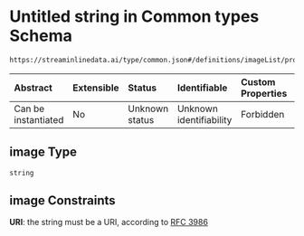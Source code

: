# Untitled string in Common types Schema

```txt
https://streaminlinedata.ai/type/common.json#/definitions/imageList/properties/image
```



| Abstract            | Extensible | Status         | Identifiable            | Custom Properties | Additional Properties | Access Restrictions | Defined In                                                            |
| :------------------ | :--------- | :------------- | :---------------------- | :---------------- | :-------------------- | :------------------ | :-------------------------------------------------------------------- |
| Can be instantiated | No         | Unknown status | Unknown identifiability | Forbidden         | Allowed               | none                | [common.json*](../out/schema/type/common.json "open original schema") |

## image Type

`string`

## image Constraints

**URI**: the string must be a URI, according to [RFC 3986](https://tools.ietf.org/html/rfc3986 "check the specification")
